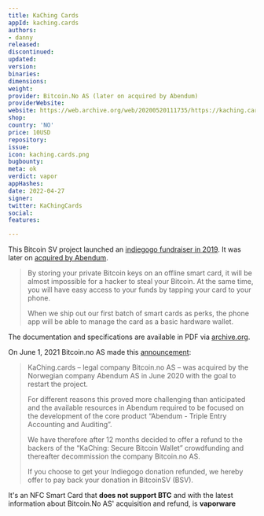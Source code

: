```yaml
---
title: KaChing Cards
appId: kaching.cards
authors:
- danny
released: 
discontinued: 
updated: 
version: 
binaries: 
dimensions: 
weight: 
provider: Bitcoin.No AS (later on acquired by Abendum)
providerWebsite: 
website: https://web.archive.org/web/20200520111735/https://kaching.cards/
shop: 
country: 'NO'
price: 10USD
repository: 
issue: 
icon: kaching.cards.png
bugbounty: 
meta: ok
verdict: vapor
appHashes: 
date: 2022-04-27
signer: 
twitter: KaChingCards
social: 
features: 

---
```


This Bitcoin SV project launched an [indiegogo fundraiser in 2019](https://www.indiegogo.com/projects/kaching-secure-bitcoin-wallet/#/). It was later on [acquired by Abendum](https://twitter.com/KaChingCards/status/1295740470967115776).

> By storing your private Bitcoin keys on an offline smart card, it will be almost impossible for a hacker to steal your Bitcoin. At the same time, you will have easy access to your funds by tapping your card to your phone.
>
> When we ship out our first batch of smart cards as perks, the phone app will be able to manage the card as a basic hardware wallet.

The documentation and specifications are available in PDF via [archive.org](https://web.archive.org/web/20201112020822/https://kaching.cards/katp.pdf).

On June 1, 2021 Bitcoin.no AS made this [announcement](https://www.indiegogo.com/projects/kaching-secure-bitcoin-wallet/#/updates/all): 

> KaChing.cards – legal company Bitcoin.no AS – was acquired by the Norwegian company Abendum AS in June 2020 with the goal to restart the project.
>
> For different reasons this proved more challenging than anticipated and the available resources in Abendum required to be focused on the development of the core product “Abendum - Triple Entry Accounting and Auditing”.
>
> We have therefore after 12 months decided to offer a refund to the backers of the “KaChing: Secure Bitcoin Wallet” crowdfunding and thereafter decommission the company Bitcoin.no AS.
>
> If you choose to get your Indiegogo donation refunded, we hereby offer to pay back your donation in BitcoinSV (BSV).

It's an NFC Smart Card that **does not support BTC** and with the latest information about Bitcoin.No AS' acquisition and refund, is **vaporware**

